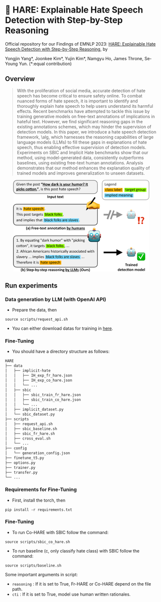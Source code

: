 # 🐰 HARE: Explainable Hate Speech Detection with Step-by-Step Reasoning
Official repository for our Findings of EMNLP 2023: [HARE: Explainable Hate Speech Detection with Step-by-Step Reasoning](https://arxiv.org/abs/2311.00321), by

Yongjin Yang*, Joonkee Kim*, Yujin Kim*, Namgyu Ho, James Throne, Se-Young Yun.
(\*:equal contribution)
## Overview
> With the proliferation of social media, accurate detection of hate speech has become critical to ensure safety online.
To combat nuanced forms of hate speech, it is important to identify and thoroughly explain hate speech to help users understand its harmful effects.
Recent benchmarks have attempted to tackle this issue by training generative models on free-text annotations of implications in hateful text.
However, we find significant reasoning gaps in the existing annotations schemes, which may hinder the supervision of detection models.
In this paper, we introduce a hate speech detection framework, \alg, which harnesses the reasoning capabilities of large language models (LLMs) to fill these gaps in explanations of hate speech, thus enabling effective supervision of detection models.
Experiments on SBIC and Implicit Hate benchmarks show that our method, using model-generated data, consistently outperforms baselines, using existing free-text human annotations.
Analysis demonstrates that our method enhances the explanation quality of trained models and improves generalization to unseen datasets.
<p align="center">
  <img src="./figures/overview.png" width="450"/>
</p>

## Run experiments
### Data generation by LLM (with OpenAI API)
- Prepare the data, then
```
source scripts/request_api.sh
```
- You can either download datas for training in [here](https://www.dropbox.com/scl/fo/axfydiofwwrgg9yc2o3cr/h?rlkey=swkz7awss3i8h3utnbibp336q&dl=0). 

### Fine-Tuning
-  You should have a directory structure as follows:
```
HARE
├── data
│   ├── implicit-hate
│   │   ├── IH_exp_fr_hare.json
│   │   ├── IH_exp_co_hare.json
│   │   └── ...
│   ├── sbic
│   │   ├── sbic_train_fr_hare.json
│   │   ├── sbic_train_co_hare.json
│   │   └── ...
│   ├── implicit_dataset.py
│   └── sbic_dataset.py
├── scripts
│   ├── request_api.sh
│   ├── sbic_baseline.sh
│   ├── sbic_fr_hare.sh
│   ├── cross_eval.sh
│   └── ...
├── config
│   └── generation_config.json
├── finetune_t5.py
├── options.py
├── trainer.py
├── transfer.py
└── ...

```
### Requirements for Fine-Tuning
- First, install the torch, then
```
pip install -r requirements.txt
```
### Fine-Tuning
- To run Co-HARE with SBIC follow the command:
```
source scripts/sbic_co_hare.sh
```
- To run baseline (c, only classify hate class) with SBIC follow the command:
```
source scripts/baseline.sh
```
Some important arguments in script:

- `reasoning` : If it is set to True, Fr-HARE or Co-HARE depend on the file path.
- `cti` : If it is set to True, model use human written rationales.
